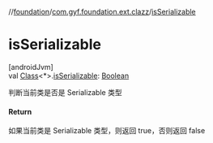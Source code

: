 //[foundation](../../index.md)/[com.gyf.foundation.ext.clazz](index.md)/[isSerializable](is-serializable.md)

# isSerializable

[androidJvm]\
val [Class](https://developer.android.com/reference/kotlin/java/lang/Class.html)&lt;*&gt;.[isSerializable](is-serializable.md): [Boolean](https://kotlinlang.org/api/core/kotlin-stdlib/kotlin/-boolean/index.html)

判断当前类是否是 Serializable 类型

#### Return

如果当前类是 Serializable 类型，则返回 true，否则返回 false